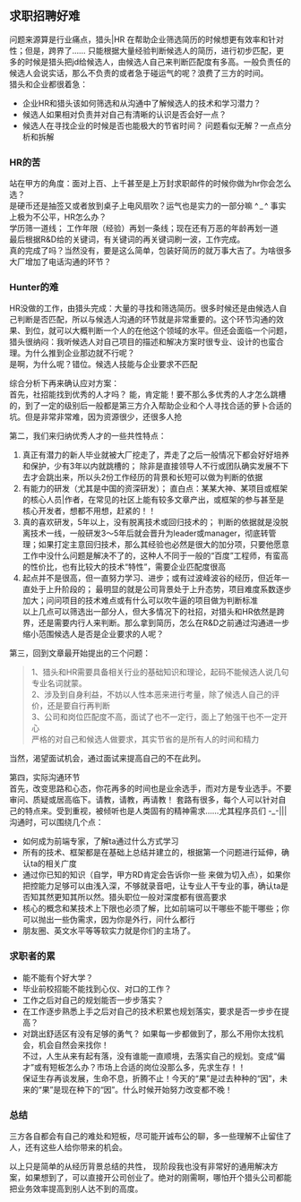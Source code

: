 ## 求职招聘好难
问题来源算是行业痛点，猎头|HR 在帮助企业筛选简历的时候想更有效率和针对性；但是，跨界了…… 只能根据大量经验判断候选人的简历，进行初步匹配，更多的时候是猎头把jd给候选人，由候选人自己来判断匹配度有多高。一般负责任的候选人会说实话，那么不负责的或者急于碰运气的呢？浪费了三方的时间。  
猎头和企业都很着急：  
+ 企业HR和猎头该如何筛选和从沟通中了解候选人的技术和学习潜力？
+ 候选人如果相对负责并对自己有清晰的认识是否会好一点？
+ 候选人在寻找企业的时候是否也能极大的节省时间？
问题看似无解？一点点分析和拆解

### HR的苦
站在甲方的角度：面对上百、上千甚至是上万封求职邮件的时候你做为hr你会怎么选？  
是硬币还是抽签又或者放到桌子上电风扇吹？运气也是实力的一部分嘛 ^ _ ^  事实上极为不公平，HR怎么办？  
学历筛一道线；
工作年限（经验）再划一条线；现在还有万恶的年龄再划一道  
最后根据R&D给的关键词，有关键词的再关键词刷一波，工作完成。  
真的完成了吗？当然没有，要是这么简单，包装好简历的就万事大吉了。为啥很多大厂增加了电话沟通的环节？

### Hunter的难

HR没做的工作，由猎头完成：大量的寻找和筛选简历。很多时候还是由候选人自己判断是否匹配，所以与候选人沟通的环节就是非常重要的。这个环节沟通的效果、到位，就可以大概判断一个人的在他这个领域的水平。但还会面临一个问题，猎头很纳闷：我听候选人对自己项目的描述和解决方案时很专业、设计的也蛮合理。为什么推到企业那边就不行呢？  
是啊，为什么呢？错位。候选人技能与企业要求不匹配

综合分析下再来确认应对方案：  
首先，社招能找到优秀的人才吗？
能，肯定能！要不那么多优秀的人才怎么跳槽的，到了一定的级别后一般都是第三方介入帮助企业和个人寻找合适的萝卜合适的坑。但是非常非常难，因为资源很少，还很多人抢  

第二，我们来归纳优秀人才的一些共性特点：
1. 真正有潜力的新人毕业就被大厂挖走了，弄走了之后一般情况下都会好好培养和保护，少有3年以内就跳槽的；
除非是直接领导人不行或团队确实发展不下去才会跳出来，所以头2份工作经历的背景和长短可以做为判断的依据
2. 有能力的研发（尤其是中国的资深研发）；
直白点：某某大神、某项目或框架的核心人员|作者，在常见的社区上能有较多文章产出，或框架的参与甚至是核心开发者，想都不用想，赶紧的！！ 
3. 真的喜欢研发，5年以上，没有脱离技术或回归技术的；
判断的依据就是没脱离技术一线，一般研发3～5年后就会晋升为leader或manager，彻底转管理；如果打定主意回归技术，那么其经验也必然是很大的加分项，只要他愿意工作中没什么问题是解决不了的，这种人不同于一般的“百度”工程师，有蛮高的性价比，也有比较大的技术“特性”，需要企业匹配度很高
4. 起点并不是很高，但一直努力学习、进步；或有过波峰波谷的经历，但近年一直处于上升阶段的；
最明显的就是公司背景处于上升态势，项目难度系数逐步加大；问问项目的技术难点或有什么可以吹牛逼的项目做为判断标准  
以上几点可以筛选出一部分人，但大多情况下的社招，对猎头和HR依然是跨界，还是需要内行人来判断。那么拿到简历，怎么在R&D之前通过沟通进一步缩小范围候选人是否是企业要求的人呢？  

第三，回到文章最开始提出的三个问题：  
> 1、猎头和HR需要具备相关行业的基础知识和理论，起码不能候选人说几句专业名词就蒙。  
2、涉及到自身利益，不妨以人性本恶来进行考量，除了候选人自己的评价，还是要自行再判断  
3、公司和岗位匹配度不高，面试了也不一定行，面上了勉强干也不一定开心  
严格的对自己和候选人做要求，其实节省的是所有人的时间和精力  

当然，渴望面试机会，通过面试来提高自己的不在此列。  

第四，实际沟通环节  
首先，改变思路和心态，你花再多的时间也是业余选手，而对方是专业选手。不要审问、质疑或居高临下。请教，请教，再请教！
套路有很多，每个人可以针对自己的特点来。受到重视，被倾听也是人类固有的精神需求……尤其程序员们 -_-|||  
沟通时，可以围绕几个点：
+ 如何成为前端专家，了解ta通过什么方式学习
+ 所有的技术、框架都是在基础上总结并建立的，根据第一个问题进行延伸，确认ta的相关广度
+ 通过你已知的知识（自学，甲方RD肯定会告诉你一些 来做为切入点），如果你把控能力足够可以由浅入深，不够就录音吧，让专业人干专业的事，确认ta是否知其然更知其所以然。猎头职位一般对深度都有很高要求
+ 核心的概念和某技术上下限也必须了解，比如前端可以干哪些不能干哪些；你可以抛出一些伪需求，因为你是外行，问什么都行
+ 朋友圈、英文水平等等软实力就是你们的主场了。

### 求职者的累
+ 能不能有个好大学？
+ 毕业前校招能不能找到心仪、对口的工作？
+ 工作之后对自己的规划能否一步步落实？
+ 在工作逐步熟悉上手之后对自己的技术积累也规划落实，要求是否一步步在提高？
+ 对跳出舒适区有没有足够的勇气？
如果每一步都做到了，那么不用你太找机会，机会自然会来找你！  
不过，人生从来有起有落，没有谁能一直顺境，去落实自己的规划。变成“偏才”或有短板怎么办？市场上合适的岗位没那么多，先求生存！！  
保证生存再谈发展，生命不息，折腾不止！今天的“果”是过去种种的“因”，未来的“果”是现在种下的“因”。什么时候开始努力改变都不晚！
### 总结
三方各自都会有自己的难处和短板，尽可能开诚布公的聊，多一些理解不止留住了人，还有这些人给你带来的机会。

以上只是简单的从经历背景总结的共性，
现阶段我也没有非常好的通用解决方案，如果想到了，可以直接开公司创业了。绝对的刚需啊，哪怕开个猎头公司都能把业务效率提高到别人达不到的高度。